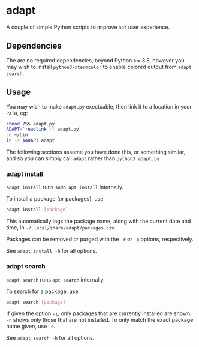 # adapt

A couple of simple Python scripts to improve `apt` user experience.

## Dependencies

The are no required dependencies, beyond Python >= 3.8, however you may wish
to install `python3-xtermcolor` to enable colored output from `adapt search`.

## Usage

You may wish to make `adapt.py` exectuable, then link it to a location in 
your `PATH`, eg:
```bash
chmod 755 adapt.py
ADAPT=`readlink -f adapt.py`
cd ~/bin
ln -s $ADAPT adapt
```

The following sections assume you have done this, or something similar, and so 
you can simply call `adapt` rather than `python3 adapt.py`

### adapt install

`adapt install` runs `sudo apt install` internally.

To install a package (or packages), use
```bash
adapt install [package]
```
This automatically logs the package name, along with the current date and time, 
in `~/.local/share/adapt/packages.csv`. 

Packages can be removed or purged with the `-r` or `-p` options, respectively.

See `adapt install -h` for all options.

### adapt search

`adapt search` runs `apt search` internally.

To search for a package, use
```bash
adapt search [package]
```

If given the option `-i`, only packages that are currently installed are shown;
`-n` shows only those that are not installed. To only match the exact package 
name given, use `-e`.

See `adapt search -h` for all options.